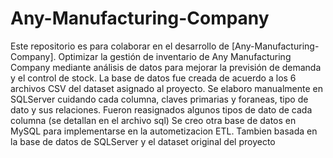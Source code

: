 # Any-Manufacturing-Company
Este repositorio es para colaborar en el desarrollo de [Any-Manufacturing-Company].
Optimizar la gestión de inventario de Any Manufacturing Company mediante análisis de datos para mejorar la previsión de demanda y el control de stock.
La base de datos fue creada de acuerdo a los 6 archivos CSV del dataset asignado al proyecto. Se elaboro manualmente en SQLServer cuidando cada columna, claves primarias y foraneas, tipo de dato y sus relaciones. Fueron reasignados algunos tipos de dato de cada columna (se detallan en el archivo sql)
Se creo otra base de datos en MySQL para implementarse en la autometizacion ETL. Tambien basada en la base de datos de SQLServer y el dataset original del proyecto
